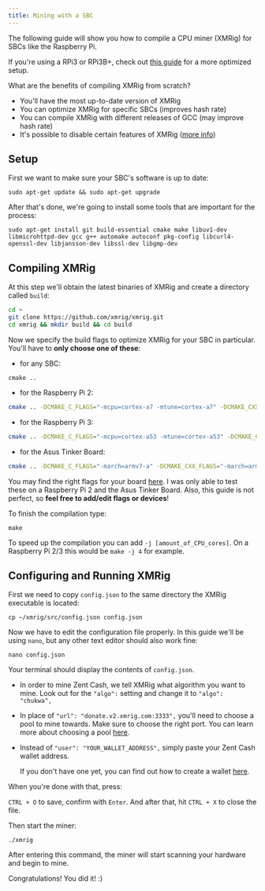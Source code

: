 ```yaml
---
title: Mining with a SBC
---
```


The following guide will show you how to compile a CPU miner (XMRig) for SBCs like the Raspberry Pi.

If you're using a RPi3 or RPi3B+, check out [this guide](Optimizing-RPi-Zent-Cash-Mining) for a more optimized setup.

What are the benefits of compiling XMRig from scratch?
  - You'll have the most up-to-date version of XMRig
  - You can optimize XMRig for specific SBCs (improves hash rate)
  - You can compile XMRig with different releases of GCC (may improve hash rate)
  - It's possible to disable certain features of XMRig ([more info](https://github.com/xmrig/xmrig/wiki/Ubuntu-Build#additional-cmake-options))
  
## Setup

First we want to make sure your SBC's software is up to date:

```
sudo apt-get update && sudo apt-get upgrade
```

After that's done, we're going to install some tools that are important for the process:

```
sudo apt-get install git build-essential cmake make libuv1-dev libmicrohttpd-dev gcc g++ automake autoconf pkg-config libcurl4-openssl-dev libjansson-dev libssl-dev libgmp-dev
```

## Compiling XMRig

At this step we'll obtain the latest binaries of XMRig and create a directory called `build`:

```bash
cd ~
git clone https://github.com/xmrig/xmrig.git
cd xmrig && mkdir build && cd build
```

Now we specify the build flags to optimize XMRig for your SBC in particular. You'll have to **only choose one of these**:

* for any SBC:
```
cmake ..
```

* for the Raspberry Pi 2:
```bash
cmake .. -DCMAKE_C_FLAGS="-mcpu=cortex-a7 -mtune=cortex-a7" -DCMAKE_CXX_FLAGS="-mcpu=cortex-a7 -mtune=cortex-a7"
```

* for the Raspberry Pi 3:
```bash
cmake .. -DCMAKE_C_FLAGS="-mcpu=cortex-a53 -mtune=cortex-a53" -DCMAKE_CXX_FLAGS="-mcpu=cortex-a53 -mtune=cortex-a53"
```

* for the Asus Tinker Board:
```bash
cmake .. -DCMAKE_C_FLAGS="-march=armv7-a" -DCMAKE_CXX_FLAGS="-march=armv7-a"

```

You may find the right flags for your board [here](https://gist.github.com/fm4dd/c663217935dc17f0fc73c9c81b0aa845).
I was only able to test these on a Raspberry Pi 2 and the Asus Tinker Board. Also, this guide is not perfect, so **feel free to add/edit flags or devices**!

To finish the compilation type:

```
make
```

To speed up the compilation you can add `-j [amount_of_CPU_cores]`. On a Raspberry Pi 2/3 this would be `make -j 4` for example.

## Configuring and Running XMRig

First we need to copy `config.json` to the same directory the XMRig executable is located:

```
cp ~/xmrig/src/config.json config.json
```

Now we have to edit the configuration file properly. In this guide we'll be using `nano`, but any other text editor should also work fine:

```
nano config.json
```

Your terminal should display the contents of `config.json`. 

* In order to mine Zent Cash, we tell XMRig what algorithm you want to mine. Look out for the `"algo":` setting and change it to `"algo": "chukwa",`

* In place of `"url": "donate.v2.xmrig.com:3333",` you'll need to choose a pool to mine towards. Make sure to choose the right port. You can learn more about choosing a pool [here](Pools).

* Instead of `"user": "YOUR_WALLET_ADDRESS",` simply paste your Zent Cash wallet address.

  If you don't have one yet, you can find out how to create a wallet [here](../wallets/Making-a-Wallet).

When you're done with that, press: 

`CTRL + O` to save, confirm with `Enter`. And after that, hit `CTRL + X` to close the file.

Then start the miner:

```
./xmrig
```

After entering this command, the miner will start scanning your hardware and begin to mine.

Congratulations! You did it! :)
